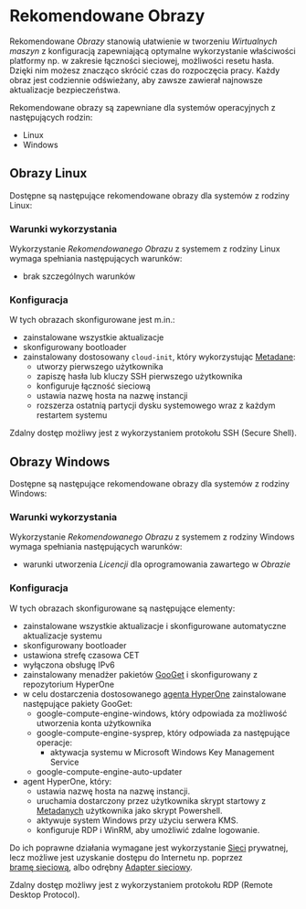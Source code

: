# Rekomendowane Obrazy

Rekomendowane *Obrazy* stanowią ułatwienie w tworzeniu *Wirtualnych maszyn* z konfiguracją zapewniającą optymalne wykorzystanie właściwości platformy np. w zakresie łączności sieciowej, możliwości resetu hasła. Dzięki nim możesz znacząco skrócić czas do rozpoczęcia pracy. Każdy obraz jest codziennie odświeżany, aby zawsze zawierał najnowsze aktualizacje bezpieczeństwa.

Rekomendowane obrazy są zapewniane dla systemów operacyjnych z następujących rodzin:

* Linux
* Windows

## Obrazy Linux

Dostępne są następujące rekomendowane obrazy dla systemów z rodziny Linux:

<ImageList name_re="^((?!Windows).)*$"/>

### Warunki wykorzystania

Wykorzystanie *Rekomendowanego Obrazu* z systemem z rodziny Linux wymaga spełniania następujących warunków:

* brak szczególnych warunków

### Konfiguracja

W tych obrazach skonfigurowane jest m.in.:

* zainstalowane wszystkie aktualizacje
* skonfigurowany bootloader
* zainstalowany dostosowany ```cloud-init```, który wykorzystując [Metadane](/resource/compute/virtual-machine.md#Metadane):
    * utworzy pierwszego użytkownika
    * zapiszę hasła lub kluczy SSH pierwszego użytkownika
    * konfiguruje łączność sieciową
    * ustawia nazwę hosta na nazwę instancji
    * rozszerza ostatnią partycji dysku systemowego wraz z każdym restartem systemu

Zdalny dostęp możliwy jest z wykorzystaniem protokołu SSH (Secure Shell).

## Obrazy Windows

Dostępne są następujące rekomendowane obrazy dla systemów z rodziny Windows:

<ImageList name_re="Windows"/>

### Warunki wykorzystania

Wykorzystanie *Rekomendowanego Obrazu* z systemem z rodziny Windows wymaga spełniania następujących warunków:

* warunki utworzenia *Licencji* dla oprogramowania zawartego w *Obrazie*

### Konfiguracja

W tych obrazach skonfigurowane są następujące elementy:

* zainstalowane wszystkie aktualizacje i skonfigurowane automatyczne aktualizacje systemu
* skonfigurowany bootloader
* ustawiona strefę czasowa CET
* wyłączona obsługę IPv6
* zainstalowany menadżer pakietów [GooGet](https://github.com/google/googet) i skonfigurowany z repozytorium HyperOne
* w celu dostarczenia dostosowanego [agenta HyperOne](https://github.com/hyperonecom/compute-image-windows) zainstalowane następujące pakiety GooGet:
    * google-compute-engine-windows, który odpowiada za możliwość utworzenia konta użytkownika
    * google-compute-engine-sysprep, który odpowiada za następujące operacje:
        * aktywacja systemu w Microsoft Windows Key Management Service
    * google-compute-engine-auto-updater
* agent HyperOne, który:
    * ustawia nazwę hosta na nazwę instancji.
    * uruchamia dostarczony przez użytkownika skrypt startowy z [Metadanych](/resource/compute/virtual-machine.md#Metadane) użytkownika jako skrypt Powershell.
    * aktywuje system Windows przy użyciu serwera KMS.
    * konfiguruje RDP i WinRM, aby umożliwić zdalne logowanie.

Do ich poprawne działania wymagane jest wykorzystanie [Sieci](/resource/networking/network.md) prywatnej, lecz możliwe jest uzyskanie dostępu do Internetu np. poprzez [bramę sieciową](/resource/networking/network-gateway.md), albo odrębny [Adapter sieciowy](/resource/networking/network-adapter.md).

Zdalny dostęp możliwy jest z wykorzystaniem protokołu RDP (Remote Desktop Protocol).
